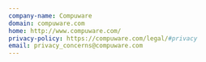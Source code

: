 ```yaml
---
company-name: Compuware
domain: compuware.com
home: http://www.compuware.com/
privacy-policy: https://compuware.com/legal/#privacy
email: privacy_concerns@compuware.com
---
```





